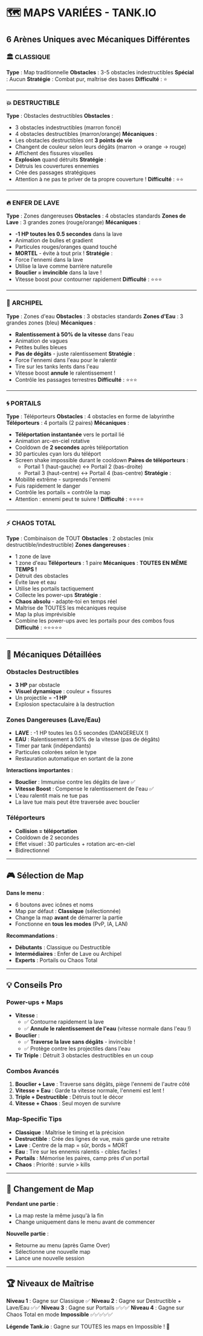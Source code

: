 # 🗺️ MAPS VARIÉES - TANK.IO

## 6 Arènes Uniques avec Mécaniques Différentes

### 🏛️ **CLASSIQUE**
**Type** : Map traditionnelle
**Obstacles** : 3-5 obstacles indestructibles
**Spécial** : Aucun
**Stratégie** : Combat pur, maîtrise des bases
**Difficulté** : ⭐

---

### 💥 **DESTRUCTIBLE**
**Type** : Obstacles destructibles
**Obstacles** : 
- 3 obstacles indestructibles (marron foncé)
- 4 obstacles destructibles (marron/orange)
**Mécaniques** :
- Les obstacles destructibles ont **3 points de vie**
- Changent de couleur selon leurs dégâts (marron → orange → rouge)
- Affichent des fissures visuelles
- **Explosion** quand détruits
**Stratégie** : 
- Détruis les couvertures ennemies
- Crée des passages stratégiques
- Attention à ne pas te priver de ta propre couverture !
**Difficulté** : ⭐⭐

---

### 🔥 **ENFER DE LAVE**
**Type** : Zones dangereuses
**Obstacles** : 4 obstacles standards
**Zones de Lave** : 3 grandes zones (rouge/orange)
**Mécaniques** :
- **-1 HP toutes les 0.5 secondes** dans la lave
- Animation de bulles et gradient
- Particules rouges/oranges quand touché
- **MORTEL** - évite à tout prix !
**Stratégie** :
- Force l'ennemi dans la lave
- Utilise la lave comme barrière naturelle
- **Bouclier = invincible** dans la lave !
- Vitesse boost pour contourner rapidement
**Difficulté** : ⭐⭐⭐

---

### 🌊 **ARCHIPEL**
**Type** : Zones d'eau
**Obstacles** : 3 obstacles standards
**Zones d'Eau** : 3 grandes zones (bleu)
**Mécaniques** :
- **Ralentissement à 50% de la vitesse** dans l'eau
- Animation de vagues
- Petites bulles bleues
- **Pas de dégâts** - juste ralentissement
**Stratégie** :
- Force l'ennemi dans l'eau pour le ralentir
- Tire sur les tanks lents dans l'eau
- Vitesse boost **annule** le ralentissement !
- Contrôle les passages terrestres
**Difficulté** : ⭐⭐⭐

---

### 🌀 **PORTAILS**
**Type** : Téléporteurs
**Obstacles** : 4 obstacles en forme de labyrinthe
**Téléporteurs** : 4 portails (2 paires)
**Mécaniques** :
- **Téléportation instantanée** vers le portail lié
- Animation arc-en-ciel rotative
- Cooldown de **2 secondes** après téléportation
- 30 particules cyan lors du téléport
- Screen shake impossible durant le cooldown
**Paires de téléporteurs** :
  - Portail 1 (haut-gauche) ↔ Portail 2 (bas-droite)
  - Portail 3 (haut-centre) ↔ Portail 4 (bas-centre)
**Stratégie** :
- Mobilité extrême - surprends l'ennemi
- Fuis rapidement le danger
- Contrôle les portails = contrôle la map
- Attention : ennemi peut te suivre !
**Difficulté** : ⭐⭐⭐⭐

---

### ⚡ **CHAOS TOTAL**
**Type** : Combinaison de TOUT
**Obstacles** : 2 obstacles (mix destructible/indestructible)
**Zones dangereuses** :
- 1 zone de lave
- 1 zone d'eau
**Téléporteurs** : 1 paire
**Mécaniques** : **TOUTES EN MÊME TEMPS !**
- Détruit des obstacles
- Évite lave et eau
- Utilise les portails tactiquement
- Collecte les power-ups
**Stratégie** :
- **Chaos absolu** - adapte-toi en temps réel
- Maîtrise de TOUTES les mécaniques requise
- Map la plus imprévisible
- Combine les power-ups avec les portails pour des combos fous
**Difficulté** : ⭐⭐⭐⭐⭐

---

## 🎯 Mécaniques Détaillées

### Obstacles Destructibles
- **3 HP** par obstacle
- **Visuel dynamique** : couleur + fissures
- Un projectile = **-1 HP**
- Explosion spectaculaire à la destruction

### Zones Dangereuses (Lave/Eau)
- **LAVE** : -1 HP toutes les 0.5 secondes (DANGEREUX !)
- **EAU** : Ralentissement à 50% de la vitesse (pas de dégâts)
- Timer par tank (indépendants)
- Particules colorées selon le type
- Restauration automatique en sortant de la zone

**Interactions importantes** :
- **Bouclier** : Immunise contre les dégâts de lave ✅
- **Vitesse Boost** : Compense le ralentissement de l'eau ✅
- L'eau ralentit mais ne tue pas
- La lave tue mais peut être traversée avec bouclier

### Téléporteurs
- **Collision = téléportation**
- Cooldown de 2 secondes
- Effet visuel : 30 particules + rotation arc-en-ciel
- Bidirectionnel

---

## 🎮 Sélection de Map

**Dans le menu** :
- 6 boutons avec icônes et noms
- Map par défaut : **Classique** (sélectionnée)
- Change la map **avant** de démarrer la partie
- Fonctionne en **tous les modes** (PvP, IA, LAN)

**Recommandations** :
- **Débutants** : Classique ou Destructible
- **Intermédiaires** : Enfer de Lave ou Archipel
- **Experts** : Portails ou Chaos Total

---

## 💡 Conseils Pro

### Power-ups + Maps
- **Vitesse** : 
  - ✅ Contourne rapidement la lave
  - ✅ **Annule le ralentissement de l'eau** (vitesse normale dans l'eau !)
- **Bouclier** : 
  - ✅ **Traverse la lave sans dégâts** - invincible !
  - ✅ Protège contre les projectiles dans l'eau
- **Tir Triple** : Détruit 3 obstacles destructibles en un coup

### Combos Avancés
1. **Bouclier + Lave** : Traverse sans dégâts, piège l'ennemi de l'autre côté
2. **Vitesse + Eau** : Garde ta vitesse normale, l'ennemi est lent !
3. **Triple + Destructible** : Détruis tout le décor
4. **Vitesse + Chaos** : Seul moyen de survivre

### Map-Specific Tips
- **Classique** : Maîtrise le timing et la précision
- **Destructible** : Crée des lignes de vue, mais garde une retraite
- **Lave** : Centre de la map = sûr, bords = MORT
- **Eau** : Tire sur les ennemis ralentis - cibles faciles !
- **Portails** : Mémorise les paires, camp près d'un portail
- **Chaos** : Priorité : survie > kills

---

## 🔄 Changement de Map

**Pendant une partie** :
- La map reste la même jusqu'à la fin
- Change uniquement dans le menu avant de commencer

**Nouvelle partie** :
- Retourne au menu (après Game Over)
- Sélectionne une nouvelle map
- Lance une nouvelle session

---

## 🏆 Niveaux de Maîtrise

**Niveau 1** : Gagne sur Classique ✅
**Niveau 2** : Gagne sur Destructible + Lave/Eau ✅✅
**Niveau 3** : Gagne sur Portails ✅✅✅
**Niveau 4** : Gagne sur Chaos Total en mode **Impossible** ✅✅✅✅✅

**Légende Tank.io** : Gagne sur TOUTES les maps en Impossible ! 👑
